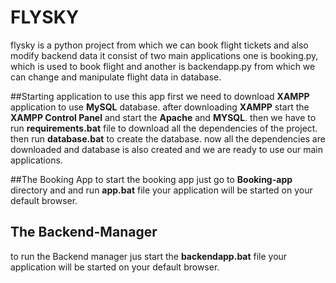 # FLYSKY
flysky is a python project from which we can book flight tickets and also modify backend data it consist of two main applications one is booking.py, which is used to book flight and another is backendapp.py from which we can change and manipulate flight data in database.

##Starting application 
to use this app first we need to download **XAMPP** application to use **MySQL** database.
after downloading **XAMPP** start the **XAMPP Control Panel** and start the **Apache** and **MYSQL**.
then we have to run **__requirements.bat__** file to download all the dependencies of the project.
then run **__database.bat__** to create the database.
now all the dependencies are downloaded and database is also created and we are ready to use our main applications.

##The Booking App
to start the booking app just go to **Booking-app** directory and and run **__app.bat__** file your application will be started on your default browser.

## The Backend-Manager
to run the Backend manager jus start the **__backendapp.bat__** file your application will be started on your default browser.

